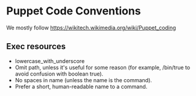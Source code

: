 # Puppet Code Conventions
We mostly follow https://wikitech.wikimedia.org/wiki/Puppet_coding

## Exec resources
* lowercase_with_underscore
* Omit path, unless it's useful for some reason (for example, /bin/true
  to avoid confusion with boolean true).
* No spaces in name (unless the name is the command).
* Prefer a short, human-readable name to a command.
